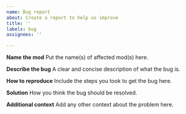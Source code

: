 ```yaml
---
name: Bug report
about: Create a report to help us improve
title: ''
labels: bug
assignees: ''

---
```


**Name the mod**
Put the name(s) of affected mod(s) here.

**Describe the bug**
A clear and concise description of what the bug is.

**How to reproduce**
Include the steps you took to get the bug here.

**Solution**
How you think the bug should be resolved.

**Additional context**
Add any other context about the problem here.
